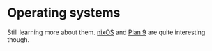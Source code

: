 # Operating systems
Still learning more about them. [nixOS](./NixOS.md) and [Plan 9](http://www.wikiwand.com/en/Plan_9_from_Bell_Labs) are quite interesting though.